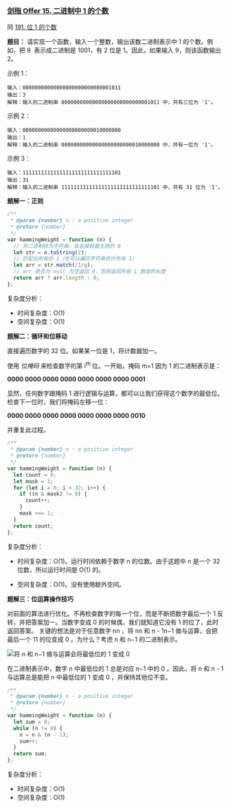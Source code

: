 ### [剑指 Offer 15. 二进制中 1 的个数](https://leetcode-cn.com/problems/er-jin-zhi-zhong-1de-ge-shu-lcof/)

同 [191. 位 1 的个数](https://leetcode-cn.com/problems/number-of-1-bits/)

**题目：** 请实现一个函数，输入一个整数，输出该数二进制表示中 1 的个数。例如，把 9  表示成二进制是 1001，有 2 位是 1。因此，如果输入 9，则该函数输出 2。

示例 1：

```
输入：00000000000000000000000000001011
输出：3
解释：输入的二进制串 00000000000000000000000000001011 中，共有三位为 '1'。
```

示例 2：

```
输入：00000000000000000000000010000000
输出：1
解释：输入的二进制串 00000000000000000000000010000000 中，共有一位为 '1'。
```

示例 3：

```
输入：11111111111111111111111111111101
输出：31
解释：输入的二进制串 11111111111111111111111111111101 中，共有 31 位为 '1'。
```

**题解一：正则**

```js
/**
 * @param {number} n - a positive integer
 * @return {number}
 */
var hammingWeight = function (n) {
  // 将二进制转为字符串，会去掉前面无用的 0
  let str = n.toString(2);
  // 匹配出所有的 1（也可以遍历字符串统计所有 1）
  let arr = str.match(/1/g);
  // arr 是否为 null 为空返回 0，否则返回所有 1 数组的长度
  return arr ? arr.length : 0;
};
```

复杂度分析：

- 时间复杂度：O(1)
- 空间复杂度：O(1)

**题解二：循环和位移动**

直接遍历数字的 32 位。如果某一位是 1，将计数器加一。

使用 _位掩码_ 来检查数字的第 i<sup>th</sup> 位。一开始，掩码 m=1 因为 1 的二进制表示是：

**0000 0000 0000 0000 0000 0000 0000 0001**

显然，任何数字跟掩码 1 进行逻辑与运算，都可以让我们获得这个数字的最低位。检查下一位时，我们将掩码左移一位：

**0000 0000 0000 0000 0000 0000 0000 0010**

并重复此过程。

```js
/**
 * @param {number} n - a positive integer
 * @return {number}
 */
var hammingWeight = function (n) {
  let count = 0;
  let mask = 1;
  for (let i = 0; i < 32; i++) {
    if ((n & mask) != 0) {
      count++;
    }
    mask <<= 1;
  }
  return count;
};
```

复杂度分析：

- 时间复杂度：O(1)。运行时间依赖于数字 n 的位数。由于这题中 n 是一个 32 位数，所以运行时间是 O(1) 的。

- 空间复杂度：O(1)。没有使用额外空间。

**题解三：位运算操作技巧**

对前面的算法进行优化。不再检查数字的每一个位，而是不断把数字最后一个 1 反转，并把答案加一。当数字变成 0 的时候偶，我们就知道它没有 1 的位了，此时返回答案。
关键的想法是对于任意数字 nn ，将 nn 和 n - 1n−1 做与运算，会把最后一个 11 的位变成 0 。为什么？考虑 n 和 n−1 的二进制表示。

![将 n 和 n−1 做与运算会将最低位的 1 变成 0](https://pic.leetcode-cn.com/abfd6109e7482d70d20cb8fc1d632f90eacf1b5e89dfecb2e523da1bcb562f66-image.png)

在二进制表示中，数字 n 中最低位的 1 总是对应 n−1 中的 0 。因此，将 n 和 n - 1 与运算总是能把 n 中最低位的 1 变成 0 ，并保持其他位不变。

```js
/**
 * @param {number} n - a positive integer
 * @return {number}
 */
var hammingWeight = function (n) {
  let sum = 0;
  while (n != 0) {
    n = n & (n - 1);
    sum++;
  }
  return sum;
};
```

复杂度分析：

- 时间复杂度：O(1)
- 空间复杂度：O(1)
